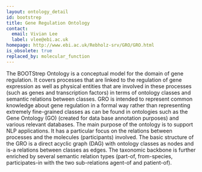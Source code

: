 ```yaml
---
layout: ontology_detail
id: bootstrep
title: Gene Regulation Ontology
contact:
  email: Vivian Lee
  label: vlee@ebi.ac.uk
homepage: http://www.ebi.ac.uk/Rebholz-srv/GRO/GRO.html
is_obsolete: true
replaced_by: molecular_function
---
```


The BOOTStrep Ontology is a conceptual model for the domain of gene regulation. It covers processes that are linked to the regulation of gene expression as well as physical entities that are involved in these processes (such as genes and transcription factors) in terms of ontology classes and semantic relations between classes. GRO is intended to represent common knowledge about gene regulation in a formal way rather than representing extremely fine-grained classes as can be found in ontologies such as the Gene Ontology (GO) (created for data base annotation purposes) and various relevant databases. The main purpose of the ontology is to support NLP applications. It has a particular focus on the relations between processes and the molecules (participants) involved. The basic structure of the GRO is a direct acyclic graph (DAG) with ontology classes as nodes and is-a relations between classes as edges. The taxonomic backbone is further enriched by several semantic relation types (part-of, from-species, participates-in with the two sub-relations agent-of and patient-of).
